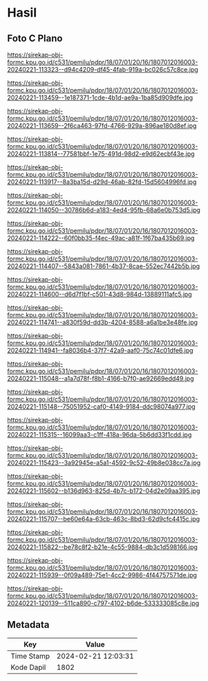 # Hasil

## Foto C Plano

https://sirekap-obj-formc.kpu.go.id/c531/pemilu/pdpr/18/07/01/20/16/1807012016003-20240221-113323--d94c4209-df45-4fab-919a-bc026c57c8ce.jpg

https://sirekap-obj-formc.kpu.go.id/c531/pemilu/pdpr/18/07/01/20/16/1807012016003-20240221-113459--1e187371-1cde-4b1d-ae9a-1ba85d909dfe.jpg

https://sirekap-obj-formc.kpu.go.id/c531/pemilu/pdpr/18/07/01/20/16/1807012016003-20240221-113659--2f6ca463-97fd-4766-929a-896ae180d8ef.jpg

https://sirekap-obj-formc.kpu.go.id/c531/pemilu/pdpr/18/07/01/20/16/1807012016003-20240221-113814--77581bbf-1e75-491d-98d2-e9d62ecbf43e.jpg

https://sirekap-obj-formc.kpu.go.id/c531/pemilu/pdpr/18/07/01/20/16/1807012016003-20240221-113917--8a3ba15d-d29d-46ab-82fd-15d5604996fd.jpg

https://sirekap-obj-formc.kpu.go.id/c531/pemilu/pdpr/18/07/01/20/16/1807012016003-20240221-114050--30786b6d-a183-4ed4-95fb-68a6e0b753d5.jpg

https://sirekap-obj-formc.kpu.go.id/c531/pemilu/pdpr/18/07/01/20/16/1807012016003-20240221-114222--60f0bb35-f4ec-49ac-a81f-1f67ba435b69.jpg

https://sirekap-obj-formc.kpu.go.id/c531/pemilu/pdpr/18/07/01/20/16/1807012016003-20240221-114407--5843a081-7861-4b37-8cae-552ec7442b5b.jpg

https://sirekap-obj-formc.kpu.go.id/c531/pemilu/pdpr/18/07/01/20/16/1807012016003-20240221-114600--d6d7f1bf-c501-43d8-984d-13889111afc5.jpg

https://sirekap-obj-formc.kpu.go.id/c531/pemilu/pdpr/18/07/01/20/16/1807012016003-20240221-114741--a830f59d-dd3b-4204-8588-a6a1be3e48fe.jpg

https://sirekap-obj-formc.kpu.go.id/c531/pemilu/pdpr/18/07/01/20/16/1807012016003-20240221-114941--fa8036b4-37f7-42a9-aaf0-75c74c01dfe6.jpg

https://sirekap-obj-formc.kpu.go.id/c531/pemilu/pdpr/18/07/01/20/16/1807012016003-20240221-115048--a1a7d78f-f8b1-4166-b7f0-ae92669edd49.jpg

https://sirekap-obj-formc.kpu.go.id/c531/pemilu/pdpr/18/07/01/20/16/1807012016003-20240221-115148--75051952-caf0-4149-9184-ddc98074a977.jpg

https://sirekap-obj-formc.kpu.go.id/c531/pemilu/pdpr/18/07/01/20/16/1807012016003-20240221-115315--16099aa3-c1ff-418a-96da-5b6dd33f1cdd.jpg

https://sirekap-obj-formc.kpu.go.id/c531/pemilu/pdpr/18/07/01/20/16/1807012016003-20240221-115423--3a92945e-a5a1-4592-9c52-49b8e038cc7a.jpg

https://sirekap-obj-formc.kpu.go.id/c531/pemilu/pdpr/18/07/01/20/16/1807012016003-20240221-115602--b136d963-825d-4b7c-b172-04d2e09aa395.jpg

https://sirekap-obj-formc.kpu.go.id/c531/pemilu/pdpr/18/07/01/20/16/1807012016003-20240221-115707--be60e64a-63cb-463c-8bd3-62d9cfc4415c.jpg

https://sirekap-obj-formc.kpu.go.id/c531/pemilu/pdpr/18/07/01/20/16/1807012016003-20240221-115822--be78c8f2-b21e-4c55-9884-db3c1d598166.jpg

https://sirekap-obj-formc.kpu.go.id/c531/pemilu/pdpr/18/07/01/20/16/1807012016003-20240221-115939--0f09a489-75e1-4cc2-9986-4f44757571de.jpg

https://sirekap-obj-formc.kpu.go.id/c531/pemilu/pdpr/18/07/01/20/16/1807012016003-20240221-120139--511ca890-c797-4102-b6de-533333085c8e.jpg


## Metadata

| Key        | Value               |
| ---------- | ------------------- |
| Time Stamp | 2024-02-21 12:03:31 |
| Kode Dapil | 1802                |




